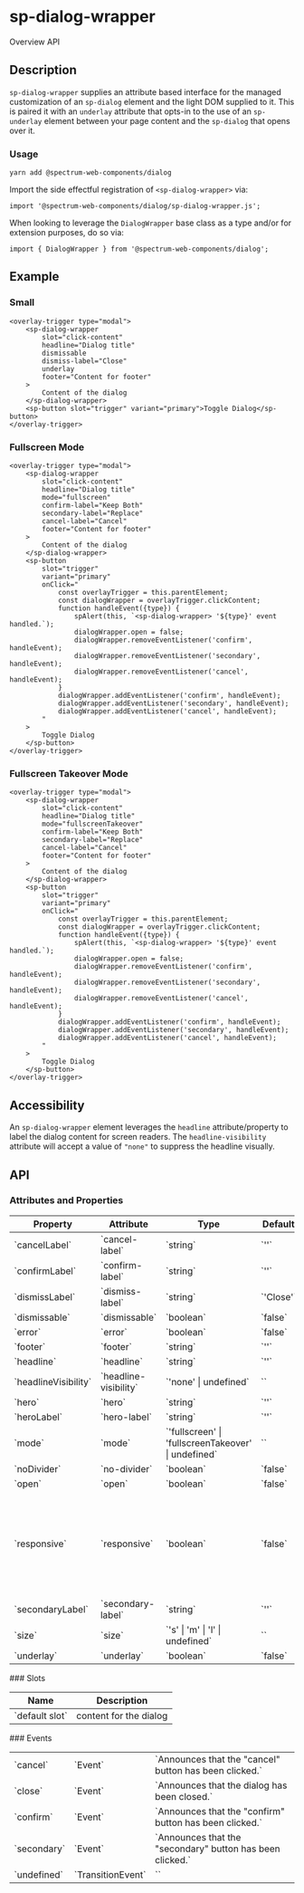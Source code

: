 # sp-dialog-wrapper
Overview API
## Description
`sp-dialog-wrapper` supplies an attribute based interface for the managed customization of an `sp-dialog` element and the light DOM supplied to it. This is paired it with an `underlay` attribute that opts-in to the use of an `sp-underlay` element between your page content and the `sp-dialog` that opens over it.
### Usage
    
    yarn add @spectrum-web-components/dialog
    
Import the side effectful registration of `<sp-dialog-wrapper>` via:
    
    import '@spectrum-web-components/dialog/sp-dialog-wrapper.js';
    
When looking to leverage the `DialogWrapper` base class as a type and/or for extension purposes, do so via:
    
    import { DialogWrapper } from '@spectrum-web-components/dialog';
    
## Example
### Small
    
    <overlay-trigger type="modal">
        <sp-dialog-wrapper
            slot="click-content"
            headline="Dialog title"
            dismissable
            dismiss-label="Close"
            underlay
            footer="Content for footer"
        >
            Content of the dialog
        </sp-dialog-wrapper>
        <sp-button slot="trigger" variant="primary">Toggle Dialog</sp-button>
    </overlay-trigger>
### Fullscreen Mode
    
    <overlay-trigger type="modal">
        <sp-dialog-wrapper
            slot="click-content"
            headline="Dialog title"
            mode="fullscreen"
            confirm-label="Keep Both"
            secondary-label="Replace"
            cancel-label="Cancel"
            footer="Content for footer"
        >
            Content of the dialog
        </sp-dialog-wrapper>
        <sp-button
            slot="trigger"
            variant="primary"
            onClick="
                const overlayTrigger = this.parentElement;
                const dialogWrapper = overlayTrigger.clickContent;
                function handleEvent({type}) {
                    spAlert(this, `<sp-dialog-wrapper> '${type}' event handled.`);
                    dialogWrapper.open = false;
                    dialogWrapper.removeEventListener('confirm', handleEvent);
                    dialogWrapper.removeEventListener('secondary', handleEvent);
                    dialogWrapper.removeEventListener('cancel', handleEvent);
                }
                dialogWrapper.addEventListener('confirm', handleEvent);
                dialogWrapper.addEventListener('secondary', handleEvent);
                dialogWrapper.addEventListener('cancel', handleEvent);
            "
        >
            Toggle Dialog
        </sp-button>
    </overlay-trigger>
### Fullscreen Takeover Mode
    
    <overlay-trigger type="modal">
        <sp-dialog-wrapper
            slot="click-content"
            headline="Dialog title"
            mode="fullscreenTakeover"
            confirm-label="Keep Both"
            secondary-label="Replace"
            cancel-label="Cancel"
            footer="Content for footer"
        >
            Content of the dialog
        </sp-dialog-wrapper>
        <sp-button
            slot="trigger"
            variant="primary"
            onClick="
                const overlayTrigger = this.parentElement;
                const dialogWrapper = overlayTrigger.clickContent;
                function handleEvent({type}) {
                    spAlert(this, `<sp-dialog-wrapper> '${type}' event handled.`);
                    dialogWrapper.open = false;
                    dialogWrapper.removeEventListener('confirm', handleEvent);
                    dialogWrapper.removeEventListener('secondary', handleEvent);
                    dialogWrapper.removeEventListener('cancel', handleEvent);
                }
                dialogWrapper.addEventListener('confirm', handleEvent);
                dialogWrapper.addEventListener('secondary', handleEvent);
                dialogWrapper.addEventListener('cancel', handleEvent);
            "
        >
            Toggle Dialog
        </sp-button>
    </overlay-trigger>
## Accessibility
An `sp-dialog-wrapper` element leverages the `headline` attribute/property to label the dialog content for screen readers. The `headline-visibility` attribute will accept a value of `"none"` to suppress the headline visually.
## API
### Attributes and Properties
<table>
  <thead>
    <tr>
      <th>Property</th>
      <th>Attribute</th>
      <th>Type</th>
      <th>Default</th>
      <th>Description</th>
    </tr>
  </thead>
  <tbody>
    <tr>
      <td>`cancelLabel`</td>
      <td>`cancel-label`</td>
      <td>`string`</td>
      <td>`''`</td>
      <td></td>
    </tr>
    <tr>
      <td>`confirmLabel`</td>
      <td>`confirm-label`</td>
      <td>`string`</td>
      <td>`''`</td>
      <td></td>
    </tr>
    <tr>
      <td>`dismissLabel`</td>
      <td>`dismiss-label`</td>
      <td>`string`</td>
      <td>`'Close'`</td>
      <td></td>
    </tr>
    <tr>
      <td>`dismissable`</td>
      <td>`dismissable`</td>
      <td>`boolean`</td>
      <td>`false`</td>
      <td></td>
    </tr>
    <tr>
      <td>`error`</td>
      <td>`error`</td>
      <td>`boolean`</td>
      <td>`false`</td>
      <td></td>
    </tr>
    <tr>
      <td>`footer`</td>
      <td>`footer`</td>
      <td>`string`</td>
      <td>`''`</td>
      <td></td>
    </tr>
    <tr>
      <td>`headline`</td>
      <td>`headline`</td>
      <td>`string`</td>
      <td>`''`</td>
      <td></td>
    </tr>
    <tr>
      <td>`headlineVisibility`</td>
      <td>`headline-visibility`</td>
      <td>`'none' | undefined`</td>
      <td>``</td>
      <td></td>
    </tr>
    <tr>
      <td>`hero`</td>
      <td>`hero`</td>
      <td>`string`</td>
      <td>`''`</td>
      <td></td>
    </tr>
    <tr>
      <td>`heroLabel`</td>
      <td>`hero-label`</td>
      <td>`string`</td>
      <td>`''`</td>
      <td></td>
    </tr>
    <tr>
      <td>`mode`</td>
      <td>`mode`</td>
      <td>`'fullscreen' | 'fullscreenTakeover' | undefined`</td>
      <td>``</td>
      <td></td>
    </tr>
    <tr>
      <td>`noDivider`</td>
      <td>`no-divider`</td>
      <td>`boolean`</td>
      <td>`false`</td>
      <td></td>
    </tr>
    <tr>
      <td>`open`</td>
      <td>`open`</td>
      <td>`boolean`</td>
      <td>`false`</td>
      <td></td>
    </tr>
    <tr>
      <td>`responsive`</td>
      <td>`responsive`</td>
      <td>`boolean`</td>
      <td>`false`</td>
      <td>When set to true, fills screens smaller than 350px high and 400px wide with the full dialog.</td>
    </tr>
    <tr>
      <td>`secondaryLabel`</td>
      <td>`secondary-label`</td>
      <td>`string`</td>
      <td>`''`</td>
      <td></td>
    </tr>
    <tr>
      <td>`size`</td>
      <td>`size`</td>
      <td>`'s' | 'm' | 'l' | undefined`</td>
      <td>``</td>
      <td></td>
    </tr>
    <tr>
      <td>`underlay`</td>
      <td>`underlay`</td>
      <td>`boolean`</td>
      <td>`false`</td>
      <td></td>
    </tr>
  </tbody>
</table>
### Slots
<table>
  <thead>
    <tr>
      <th>Name</th>
      <th>Description</th>
    </tr>
  </thead>
  <tbody>
    <tr>
      <td>`default slot`</td>
      <td>content for the dialog</td>
    </tr>
  </tbody>
</table>
### Events
<table>
  <thead>
  </thead>
  <tbody>
    <tr>
      <td>`cancel`</td>
      <td>`Event`</td>
      <td>`Announces that the "cancel" button has been clicked.`</td>
    </tr>
    <tr>
      <td>`close`</td>
      <td>`Event`</td>
      <td>`Announces that the dialog has been closed.`</td>
    </tr>
    <tr>
      <td>`confirm`</td>
      <td>`Event`</td>
      <td>`Announces that the "confirm" button has been clicked.`</td>
    </tr>
    <tr>
      <td>`secondary`</td>
      <td>`Event`</td>
      <td>`Announces that the "secondary" button has been clicked.`</td>
    </tr>
    <tr>
      <td>`undefined`</td>
      <td>`TransitionEvent`</td>
      <td>``</td>
    </tr>
  </tbody>
</table>
